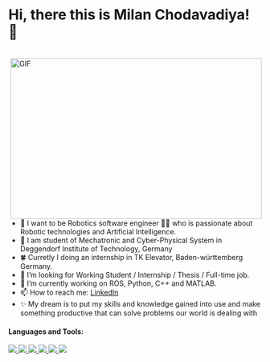 # Hi, there this is Milan Chodavadiya! 👋
<br>
<img align="right" alt="GIF" src="https://www.iihglobal.com/wp-content/uploads/2019/02/dcsad-1.gif" width="500" height="320" />

- 💙 I want to be Robotics software engineer 👨‍💻 who is passionate about Robotic technologies and Artificial Intelligence.
- 🌱 I am student of Mechatronic and Cyber-Physical System in Deggendorf Institute of Technology, Germany
- 🍀 Curretly I doing an internship in TK Elevator, Baden-württemberg Germany.
- 🤔 I’m looking for Working Student / Internship / Thesis / Full-time job.
- 🔭 I’m currently working on ROS, Python, C++  and MATLAB.
- 📫 How to reach me: [LinkedIn](https://www.linkedin.com/in/milan-chodavadiya-2a9487188/)
- ✨ My dream is to put my skills and knowledge gained into use and make something productive that can solve problems our world is dealing with

#### Languages and Tools:

<P align="left">
  
<a href="https://expressjs.com" target="_blank"> <img src="https://img.icons8.com/color/48/000000/python--v2.png"/> </a> </a> 
<a href="https://expressjs.com" target="_blank"> <img src="https://img.icons8.com/external-becris-flat-becris/64/000000/external-machine-learning-data-science-becris-flat-becris.png"/> </a>
<a href="https://expressjs.com" target="_blank"> <img src="https://img.icons8.com/external-becris-flat-becris/64/000000/external-deep-learning-artificial-intelligence-becris-flat-becris.png"/> </a>
<a href="https://expressjs.com" target="_blank"> <img src="https://img.icons8.com/color/48/000000/opencv.png"/> </a>
<a href="https://expressjs.com" target="_blank"> <img src="https://img.icons8.com/color/48/000000/artificial-intelligence.png"/> </a>
<a href="https://expressjs.com" target="_blank"> <img src="https://img.icons8.com/color/48/000000/tensorflow.png"/> </a>  
